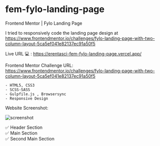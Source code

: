 # fem-fylo-landing-page
Frontend Mentor | Fylo Landing Page

I tried to responsively code the landing page design at https://www.frontendmentor.io/challenges/fylo-landing-page-with-two-column-layout-5ca5ef041e82137ec91a50f5

Live URL 💻 : https://erentasci-fem-fylo-landing-page.vercel.app/

Frontend Mentor Challenge URL: https://www.frontendmentor.io/challenges/fylo-landing-page-with-two-column-layout-5ca5ef041e82137ec91a50f5

```
- HTML5, CSS3
- SCSS-SASS
- Gulpfile.js , Browsersync
- Responsive Design
```

Website Screenshot:

![screenshot](https://res.cloudinary.com/dz209s6jk/image/upload/q_auto:good,w_900/Challenges/alno0v75fow4xueknwtu.jpg)

✅ Header Section
<br>
✅ Main Section
<br>
✅ Second Main Section
